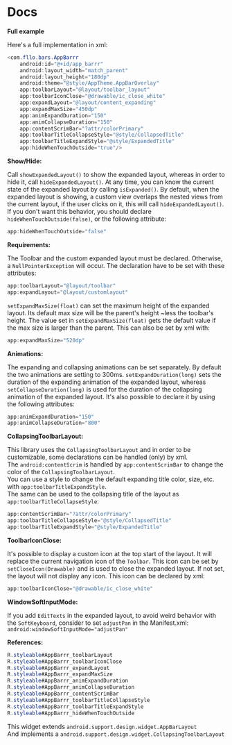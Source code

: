Docs
=======

**Full example**

Here's a full implementation in xml:  

```java
<com.fllo.bars.AppBarrr
    android:id="@+id/app_barrr"
    android:layout_width="match_parent"
    android:layout_height="180dp"
    android:theme="@style/AppTheme.AppBarOverlay"
    app:toolbarLayout="@layout/toolbar_layout"
    app:toolbarIconClose="@drawable/ic_close_white"
    app:expandLayout="@layout/content_expanding"
    app:expandMaxSize="450dp"
    app:animExpandDuration="150"
    app:animCollapseDuration="150"
    app:contentScrimBar="?attr/colorPrimary"
    app:toolbarTitleCollapseStyle="@style/CollapsedTitle"
    app:toolbarTitleExpandStyle="@style/ExpandedTitle"
    app:hideWhenTouchOutside="true"/>
```

**Show/Hide:**

Call `showExpandedLayout()` to show the expanded layout, whereas in order to hide it, call `hideExpandedLayout()`. At any time, you can know the current state of the expanded layout by calling `isExpanded()`. By default, when the expanded layout is showing, a custom view overlaps the nested views from the current layout, if the user clicks on it, this will call `hideExpandedLayout()`. If you don't want this behavior, you should declare `hideWhenTouchOutside(false)`, or the following attribute: 

```java
app:hideWhenTouchOutside="false"
```

**Requirements:**  

The Toolbar and the custom expanded layout must be declared. Otherwise, a `NullPointerException` will occur. The declaration have to be set with these attributes:  

```java
app:toolbarLayout="@layout/toolbar"
app:expandLayout="@layout/customlayout"
```

`setExpandMaxSize(float)` can set the maximum height of the expanded layout. Its default max size will be the parent's height ~less the toolbar's height. The value set in `setExpandMaxSize(float)` gets the default value if the max size is larger than the parent. This can also be set by xml with: 

```java
app:expandMaxSize="520dp"
```

**Animations:**  

The expanding and collapsing animations can be set separately. By default the two animations are setting to 300ms. `setExpandDuration(long)` sets the duration of the expanding animation of the expanded layout, whereas `setCollapseDuration(long)` is used for the duration of the collapsing animation of the expanded layout. It's also possible to declare it by using the following attributes:  

```java
app:animExpandDuration="150"
app:animCollapseDuration="800"
```

**CollapsingToolbarLayout:**  

This library uses the `CollapsingToolbarLayout` and in order to be customizable, some declarations can be handled (only) by xml.  
The `android:contentScrim` is handled by `app:contentScrimBar` to change the color of the `CollapsingToolbarLayout`.  
You can use a style to change the default expanding title color, size, etc. with `app:toolbarTitleExpandStyle`.  
The same can be used to the collapsing title of the layout as `app:toolbarTitleCollapseStyle`:  

```java
app:contentScrimBar="?attr/colorPrimary"
app:toolbarTitleCollapseStyle="@style/CollapsedTitle"
app:toolbarTitleExpandStyle="@style/ExpandedTitle"
```

**ToolbarIconClose:**  

It's possible to display a custom icon at the top start of the layout. It will replace the current navigation icon of the `Toolbar`. This icon can be set by `setCloseIcon(Drawable)` and is used to close the expanded layout. If not set, the layout will not display any icon. This icon can be declared by xml:  

```java
app:toolbarIconClose="@drawable/ic_close_white"
```

**WindowSoftInputMode:**

If you add `EditTexts` in the expanded layout, to avoid weird behavior with the `SoftKeyboard`, consider to set `adjustPan` in the Manifest.xml: `android:windowSoftInputMode="adjustPan"`  

**References:**  

```java
R.styleable#AppBarrr_toolbarLayout
R.styleable#AppBarrr_toolbarIconClose
R.styleable#AppBarrr_expandLayout
R.styleable#AppBarrr_expandMaxSize
R.styleable#AppBarrr_animExpandDuration
R.styleable#AppBarrr_animCollapseDuration
R.styleable#AppBarrr_contentScrimBar
R.styleable#AppBarrr_toolbarTitleCollapseStyle
R.styleable#AppBarrr_toolbarTitleExpandStyle
R.styleable#AppBarrr_hideWhenTouchOutside
```

This widget extends `android.support.design.widget.AppBarLayout`  
And implements a `android.support.design.widget.CollapsingToolbarLayout`  
